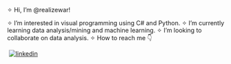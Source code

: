 <p>✧ Hi, I’m @realizewar! </p>
✧ I’m interested in visual programming using C# and Python.
✧ I’m currently learning data analysis/mining and machine learning.
✧ I’m looking to collaborate on data analysis.
✧ How to reach me 👇


![<rea>](https://img.shields.io/badge/<REA>-<black>?style=for-the-badge&logo=<rea>&logoColor=<red>)
[![linkedin](https://img.shields.io/badge/Linkedin-000000?style=for-the-badge&logo=Linkedin&logoColor=blue)](https://www.linkedin.com/in/emre-can-ya%C5%9Far-3a9a36229/)

